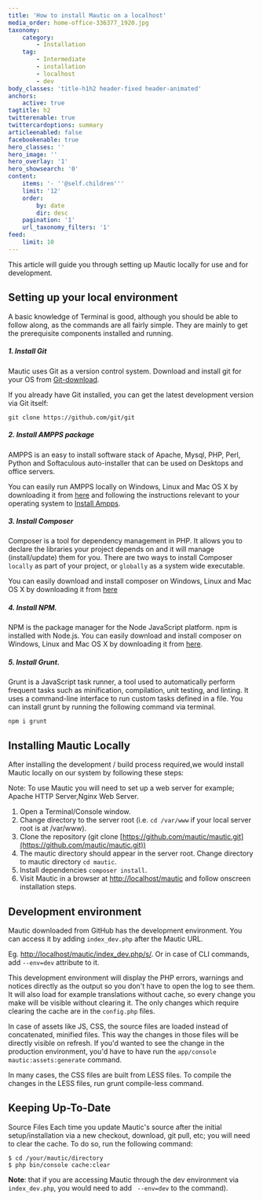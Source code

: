 ```yaml
---
title: 'How to install Mautic on a localhost'
media_order: home-office-336377_1920.jpg
taxonomy:
    category:
        - Installation
    tag:
        - Intermediate
        - installation
        - localhost
        - dev
body_classes: 'title-h1h2 header-fixed header-animated'
anchors:
    active: true
tagtitle: h2
twitterenable: true
twittercardoptions: summary
articleenabled: false
facebookenable: true
hero_classes: ''
hero_image: ''
hero_overlay: '1'
hero_showsearch: '0'
content:
    items: '- ''@self.children'''
    limit: '12'
    order:
        by: date
        dir: desc
    pagination: '1'
    url_taxonomy_filters: '1'
feed:
    limit: 10
---
```


This article will guide you through setting up Mautic locally for use and for development.
## Setting up your local environment
A basic knowledge of Terminal is good, although you should be able to follow along, as the commands are all fairly simple. They are mainly to get the prerequisite components installed and running.

##### 1. Install Git
Mautic uses Git as a version control system. Download and install git for your OS from [Git-download][git].

If you already have Git installed, you can get the latest development version via Git itself:

```
git clone https://github.com/git/git

```
##### 2. Install AMPPS package
AMPPS is an easy to install software stack of Apache, Mysql, PHP, Perl, Python and Softaculous auto-installer that can be used on Desktops and office servers. 

You can easily run AMPPS locally on Windows, Linux and Mac OS X by downloading it from [here][ampps download] and following the instructions relevant to your operating system to [Install Ampps][ampps install]. 

##### 3. Install Composer
Composer is a tool for dependency management in PHP. It allows you to declare the libraries your project depends on and it will manage (install/update) them for you. There are two ways to install Composer `locally` as part of your project, or `globally` as a system wide executable.

You can easily download and install composer on Windows, Linux and Mac OS X by downloading it from [here][composer] 
##### 4. Install NPM.
NPM is the package manager for the Node JavaScript platform. npm is installed with Node.js. You can easily download and install composer on Windows, Linux and Mac OS X by downloading it from [here][npm].

##### 5. Install Grunt.
Grunt is a JavaScript task runner, a tool used to automatically perform frequent tasks such as minification, compilation, unit testing, and linting. It uses a command-line interface to run custom tasks defined in a file. You can install grunt by running the following command via terminal.

```
npm i grunt
```

## Installing Mautic Locally
 After installing the development / build process required,we would install Mautic locally on our system by following these steps: 
   
   Note: To use Mautic you will need to set up a web server for example; Apache HTTP Server,Nginx Web Server.
   
1. Open a Terminal/Console window.
2. Change directory to the server root (i.e. `cd /var/www` if your local server root is at /var/www).
3. Clone the repository (git clone [https://github.com/mautic/mautic.git](https://github.com/mautic/mautic.git))
4. The mautic directory should appear in the server root. Change directory to mautic directory `cd mautic`.
5. Install dependencies `composer install`.
6. Visit Mautic in a browser at [http://localhost/mautic](http://localhost/mautic) and follow onscreen installation steps.

## Development environment
Mautic downloaded from GitHub has the development environment. You can access it by adding `index_dev.php` after the Mautic URL. 

Eg. [http://localhost/mautic/index_dev.php/s/](http://localhost/mautic/index_dev.php/s). Or in case of CLI commands, add `--env=dev` attribute to it.

This development environment will display the PHP errors, warnings and notices directly as the output so you don't have to open the log to see them. It will also load for example translations without cache, so every change you make will be visible without clearing it. The only changes which require clearing the cache are in the `config.php` files.

In case of assets like JS, CSS, the source files are loaded instead of concatenated, minified files. This way the changes in those files will be directly visible on refresh. If you'd wanted to see the change in the production environment, you'd have to have run the `app/console mautic:assets:generate` command.

In many cases, the CSS files are built from LESS files. To compile the changes in the LESS files, run grunt compile-less command.


## Keeping Up-To-Date
Source Files
Each time you update Mautic's source after the initial setup/installation via a new checkout, download, git pull, etc; you will need to clear the cache. To do so, run the following command:
```
$ cd /your/mautic/directory
$ php bin/console cache:clear
```
**Note**: that if you are accessing Mautic through the dev environment via `index_dev.php`, you would need to add ` --env=dev` to the command).

[git]:<https://git-scm.com/downloads>
[ampps download]: <http://www.ampps.com/downloads>
[ampps install]: <http://www.ampps.com/wiki/Main_Page>
[composer]: <https://getcomposer.org/doc/00-intro.md>
[npm]: <https://www.npmjs.com/get-npm>